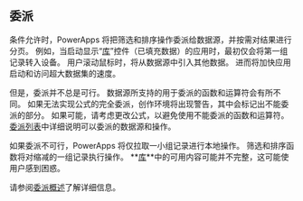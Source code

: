 ## <a name="delegation"></a>委派
条件允许时，PowerApps 将把筛选和排序操作委派给数据源，并按需对结果进行分页。 例如，当启动显示“[库](../controls/control-gallery.md)”控件（已填充数据）的应用时，最初仅会将第一组记录转入设备。 用户滚动鼠标时，将从数据源中引入其他数据。 进而将加快应用启动和访问超大数据集的速度。

但是，委派并不总是可行。 数据源所支持的用于委派的函数和运算符会有所不同。 如果无法实现公式的完全委派，创作环境将出现警告，其中会标记出不能委派的部分。 如果可能，请考虑更改公式，以避免使用不能委派的函数和运算符。  [委派列表](../delegation-list.md)中详细说明可以委派的数据源和操作。

如果委派不可行，PowerApps 将仅拉取一小组记录进行本地操作。 筛选和排序函数将对缩减的一组记录执行操作。 **[库](../controls/control-gallery.md)**中的可用内容可能并不完整，这可能使用户感到困惑。 

请参阅[委派概述](../delegation-overview.md)了解详细信息。

